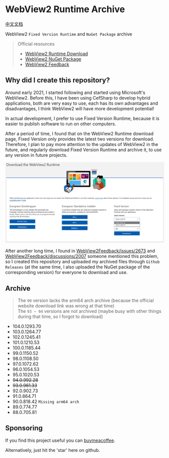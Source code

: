 # WebView2 Runtime Archive

[中文文档](README.zh.md)

WebView2 `Fixed Version Runtime` and `NuGet Package` archive

> Official resources
> - [WebView2 Runtime Download](https://developer.microsoft.com/en-us/microsoft-edge/webview2/#download-section)
> - [WebView2 NuGet Package](https://www.nuget.org/packages/Microsoft.Web.WebView2#versions-body-tab)
> - [WebView2 Feedback](https://github.com/MicrosoftEdge/WebView2Feedback/issues)
  
## Why did I create this repository?

Around early 2021, I started following and started using Microsoft's WebView2. Before this, I have been using CefSharp to develop hybrid applications, both are very easy to use, each has its own advantages and disadvantages, I think WebView2 will have more development potential!

In actual development, I prefer to use Fixed Version Runtime, because it is easier to publish software to run on other computers.

After a period of time, I found that on the WebView2 Runtime download page, Fixed Version only provides the latest two versions for download. Therefore, I plan to pay more attention to the updates of WebView2 in the future, and regularly download Fixed Version Runtime and archive it, to use any version in future projects.

![./screenshot/en-us.png](./screenshot/en-us.png)

After another long time, I found in [WebView2Feedback/issues/2673](https://github.com/MicrosoftEdge/WebView2Feedback/issues/2673) and [WebView2Feedback/discussions/2007](https://github.com/MicrosoftEdge/WebView2Feedback/discussions/2007) someone mentioned this problem, so I created this repository and uploaded my archived files through `Github Releases` (at the same time, I also uploaded the NuGet package of the corresponding version) for everyone to download and use.

## Archive

> The `90` version lacks the arm64 arch archive (because the official website download link was wrong at that time)  
> The `93 ~ 94` versions are not archived (maybe busy with other things during that time, so I forgot to download)

- 104.0.1293.70
- 103.0.1264.77
- 102.0.1245.41
- 101.0.1210.53
- 100.0.1185.44
- 99.0.1150.52
- 98.0.1108.50
- 97.0.1072.62
- 96.0.1054.53
- 95.0.1020.53
- ~~94.0.992.28~~
- ~~93.0.961.33~~
- 92.0.902.73
- 91.0.864.71
- 90.0.818.42 `Missing arm64 arch`
- 89.0.774.77
- 88.0.705.81

## Sponsoring

If you find this project useful you can [buymeacoffee](https://www.buymeacoffee.com/westinyang).

Alternatively, just hit the 'star' here on github.
